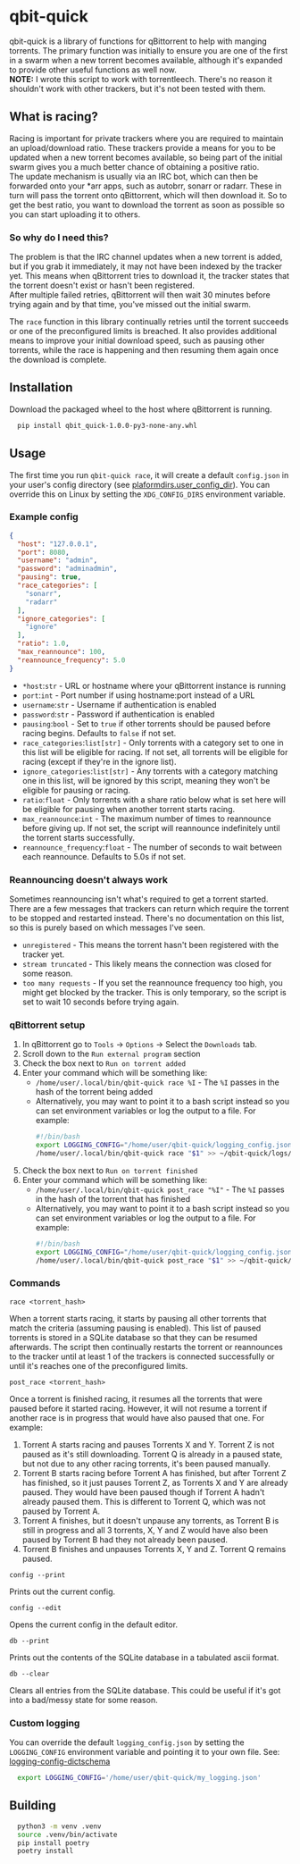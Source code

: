 # qbit-quick

qbit-quick is a library of functions for qBittorrent to help with manging torrents.
The primary function was initially to ensure you are one of the first in a swarm when a new torrent becomes available,
although it's expanded to provide other useful functions as well now.\
**NOTE:** I wrote this script to work with torrentleech. There's no reason it shouldn't work with other trackers, but
it's not been tested with them.

## What is racing?

Racing is important for private trackers where you are required to maintain an upload/download ratio. These trackers
provide a means for you to be updated when a new torrent becomes available, so being part of the initial swarm gives
you a much better chance of obtaining a positive ratio.\
The update mechanism is usually via an IRC bot, which can then be forwarded onto your *arr apps, such as autobrr, sonarr
or radarr. These in turn will pass the torrent onto qBittorrent, which will then download it. So to get the best ratio,
you want to download the torrent as soon as possible so you can start uploading it to others.

### So why do I need this?

The problem is that the IRC channel updates when a new torrent is added, but if you grab it immediately, it may not
have been indexed by the tracker yet. This means when qBittorrent tries to download it, the tracker states that the
torrent doesn't exist or hasn't been registered.\
After multiple failed retries, qBittorrent will then wait 30 minutes before trying again and by that time, you've
missed out the initial swarm.

The `race` function in this library continually retries until the torrent succeeds or one of the preconfigured limits
is breached. It also provides additional means to improve your initial download speed, such as pausing other torrents,
while the race is happening and then resuming them again once the download is complete.

## Installation

Download the packaged wheel to the host where qBittorrent is running.

```bash
  pip install qbit_quick-1.0.0-py3-none-any.whl
```

## Usage

The first time you run `qbit-quick race`, it will create a default `config.json` in your user's config directory (see
[plaformdirs.user_config_dir](https://platformdirs.readthedocs.io/en/latest/api.html#user-config-directory)). You can
override this on Linux by setting the `XDG_CONFIG_DIRS` environment variable. 

### Example config

```json
{
  "host": "127.0.0.1",
  "port": 8080,
  "username": "admin",
  "password": "adminadmin",
  "pausing": true,
  "race_categories": [
    "sonarr",
    "radarr"
  ],
  "ignore_categories": [
    "ignore"
  ],
  "ratio": 1.0,
  "max_reannounce": 100,
  "reannounce_frequency": 5.0
}
```

* `*host`:`str` - URL or hostname where your qBittorrent instance is running
* `port`:`int` - Port number if using hostname:port instead of a URL
* `username`:`str` - Username if authentication is enabled
* `password`:`str` - Password if authentication is enabled
* `pausing`:`bool` - Set to `true` if other torrents should be paused before racing begins. Defaults to `false` if not
  set.
* `race_categories`:`list[str]` - Only torrents with a category set to one in this list will be eligible for racing.
  If not set, all torrents will be eligible for racing (except if they're in the ignore list).
* `ignore_categories`:`list[str]` - Any torrents with a category matching one in this list, will be ignored by this
  script, meaning they won't be eligible for pausing or racing.
* `ratio`:`float` - Only torrents with a share ratio below what is set here will be eligible for pausing when another
  torrent starts racing.
* `max_reannounce`:`int` - The maximum number of times to reannounce before giving up. If not set, the script will
  reannounce indefinitely until the torrent starts successfully.
* `reannounce_frequency`:`float` - The number of seconds to wait between each reannounce. Defaults to 5.0s if not set.

### Reannouncing doesn't always work

Sometimes reannouncing isn't what's required to get a torrent started. There are a few messages that trackers can return
which require the torrent to be stopped and restarted instead. There's no documentation on this list, so this is purely
based on which messages I've seen.

* `unregistered` - This means the torrent hasn't been registered with the tracker yet.
* `stream truncated` - This likely means the connection was closed for some reason.
* `too many requests` - If you set the reannounce frequency too high, you might get blocked by the tracker. This is only
  temporary, so the script is set to wait 10 seconds before trying again.

### qBittorrent setup

1. In qBittorrent go to `Tools` -> `Options` -> Select the `Downloads` tab.
2. Scroll down to the `Run external program` section
3. Check the box next to `Run on torrent added`
4. Enter your command which will be something like:
    * `/home/user/.local/bin/qbit-quick race %I` - The `%I` passes in the hash of the torrent being added
    * Alternatively, you may want to point it to a bash script instead so you can set environment variables or log the
      output to a file. For example:
      ```bash
      #!/bin/bash
      export LOGGING_CONFIG="/home/user/qbit-quick/logging_config.json"
      /home/user/.local/bin/qbit-quick race "$1" >> ~/qbit-quick/logs/qbit-quick.log 2>&1
      ```
5. Check the box next to `Run on torrent finished`
6. Enter your command which will be something like:
    * `/home/user/.local/bin/qbit-quick post_race "%I"` - The `%I` passes in the hash of the torrent that has finished
    * Alternatively, you may want to point it to a bash script instead so you can set environment variables or log the
      output to a file. For example:
      ```bash
      #!/bin/bash
      export LOGGING_CONFIG="/home/user/qbit-quick/logging_config.json"
      /home/user/.local/bin/qbit-quick post_race "$1" >> ~/qbit-quick/logs/qbit-quick.log 2>&1
      ```

### Commands

    race <torrent_hash>

When a torrent starts racing, it starts by pausing all other torrents that match the criteria (assuming pausing is
enabled). This list of paused torrents is stored in a SQLite database so that they can be resumed afterwards.
The script then continually restarts the torrent or reannounces to the tracker until at least 1 of the trackers is
connected successfully or until it's reaches one of the preconfigured limits.

    post_race <torrent_hash>

Once a torrent is finished racing, it resumes all the torrents that were paused before it started racing. However, it
will not resume a torrent if another race is in progress that would have also paused that one. For example:

1. Torrent A starts racing and pauses Torrents X and Y. Torrent Z is not paused as it's still downloading. Torrent Q is
   already in a paused state, but not due to any other racing torrents, it's been paused manually.
2. Torrent B starts racing before Torrent A has finished, but after Torrent Z has finished, so it just pauses
   Torrent Z, as Torrents X and Y are already paused. They would have been paused though if Torrent A hadn't already
   paused them. This is different to Torrent Q, which was not paused by Torrent A.
3. Torrent A finishes, but it doesn't unpause any torrents, as Torrent B is still in progress and all 3 torrents,
   X, Y and Z would have also been paused by Torrent B had they not already been paused.
4. Torrent B finishes and unpauses Torrents X, Y and Z. Torrent Q remains paused.

```
config --print
```

Prints out the current config.

```
config --edit
```

Opens the current config in the default editor.

```
db --print
```

Prints out the contents of the SQLite database in a tabulated ascii format.

```
db --clear
```

Clears all entries from the SQLite database. This could be useful if it's got into a bad/messy state for some reason.

### Custom logging

You can override the default `logging_config.json` by setting the `LOGGING_CONFIG` environment variable and pointing it
to your own file.
See: [logging-config-dictschema](https://docs.python.org/3/library/logging.config.html#logging-config-dictschema)

```bash
  export LOGGING_CONFIG='/home/user/qbit-quick/my_logging.json'
```

## Building

```bash
  python3 -m venv .venv
  source .venv/bin/activate
  pip install poetry
  poetry install
```
